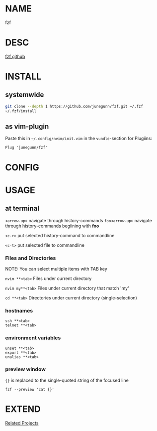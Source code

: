 # NAME
fzf


# DESC

[fzf github](https://github.com/junegunn/fzf#installation)

# INSTALL

## systemwide
```sh
git clone --depth 1 https://github.com/junegunn/fzf.git ~/.fzf
~/.fzf/install
```

## as vim-plugin
Paste this in `~/.config/nvim/init.vim` in the `vundle`-section for Plugiins:

`Plug 'junegunn/fzf'`

# CONFIG

# USAGE

## at terminal
`<arrow-up>`    navigate through history-commands
`foo<arrow-up>` navigate through history-commands begiining with **foo**

`<c-r>`       put selected history-command to commandline

`<c-t>`       put selected file to commandline


### Files and Directories

NOTE: You can select multiple items with TAB key

`nvim **<tab>`     Files under current directory

`nvim my**<tab>`   Files under current directory that match 'my'

`cd **<tab>`       Directories under current directory (single-selection)

### hostnames
```
ssh **<tab>
telnet **<tab>
```


### environment variables
```
unset **<tab>
export **<tab>
unalias **<tab>
```


### preview window

`{}` is replaced to the single-quoted string of the focused line

`fzf --preview 'cat {}'`


# EXTEND
[Related Projects](https://github.com/junegunn/fzf/wiki/Related-projects)

